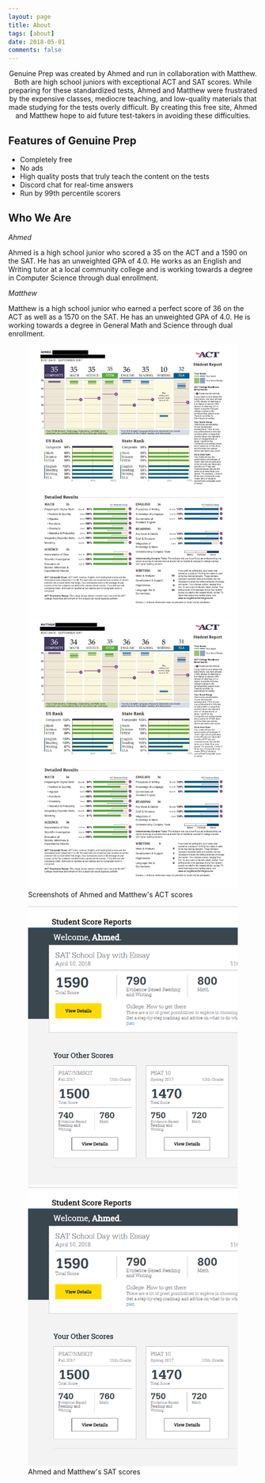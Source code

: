 ```yaml
---
layout: page
title: About
tags: [about]
date: 2018-05-01
comments: false
---
```

    
<center>Genuine Prep was created by Ahmed and run in collaboration with Matthew. Both are high school juniors with exceptional ACT and SAT scores. While preparing for these standardized tests, Ahmed and Matthew were frustrated by the expensive classes, mediocre teaching, and low-quality materials that made studying for the tests overly difficult. By creating this free site, Ahmed and Matthew hope to aid future test-takers in avoiding these difficulties.</center>

## Features of Genuine Prep
* Completely free
* No ads
* High quality posts that truly teach the content on the tests
* Discord chat for real-time answers
* Run by 99th percentile scorers

## Who We Are

_Ahmed_

Ahmed is a high school junior who scored a 35 on the ACT and a 1590 on the SAT. He has an unweighted GPA of 4.0. He works as an English and Writing tutor at a local community college and is working towards a degree in Computer Science through dual enrollment.

_Matthew_

Matthew is a high school junior who earned a perfect score of 36 on the ACT as well as a 1570 on the SAT. He has an unweighted GPA of 4.0. He is working towards a degree in General Math and Science through dual enrollment.

<figure class="half">
    <a href="https://github.com/36ACT/MyPicture/blob/master/ahmedscore.jpg?raw=true"><img src="https://github.com/36ACT/MyPicture/blob/master/ahmedscore.jpg?raw=true"></a>
    <a href="https://github.com/36ACT/MyPicture/blob/master/mattscore.jpg?raw=true"><img src="https://github.com/36ACT/MyPicture/blob/master/mattscore.jpg?raw=true"></a>
    <figcaption>Screenshots of Ahmed and Matthew's ACT scores</figcaption>
</figure>

<figure class="half">
    <a href="https://github.com/36ACT/MyPicture/blob/master/AhmedSAT.png?raw=true"><img src="https://github.com/36ACT/MyPicture/blob/master/AhmedSAT.png?raw=true"></a>
    <a href="https://github.com/36ACT/MyPicture/blob/master/AhmedSAT.png?raw=true"><img src="https://github.com/36ACT/MyPicture/blob/master/AhmedSAT.png?raw=true"></a>
    <figcaption>Ahmed and Matthew's SAT scores</figcaption>
</figure>




